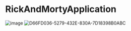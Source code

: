 # RickAndMortyApplication


![image](https://github.com/yamba24/RickAndMortyApplication/assets/71319698/c94b976d-1377-44b0-bce0-10aca53ef8f3)
![D66FD036-5279-432E-830A-7D18398B0ABC](https://github.com/yamba24/RickAndMortyApplication/assets/71319698/e973f7f0-d956-4899-8ee4-7a0a193bb9bf)
